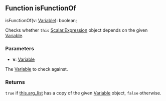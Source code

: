 ## Function isFunctionOf

isFunctionOf(v: [Variable](reference/v/0.2.1/core/definitions/Variable)): boolean;

Checks whether `this` [Scalar.Expression](reference/v/0.2.1/quantities/Scalar.Expression) object depends on the given [Variable](reference/v/0.2.1/core/definitions/Variable).

### Parameters

* **v**: [Variable](reference/v/0.2.1/core/definitions/Variable)

 The [Variable](reference/v/0.2.1/core/definitions/Variable) to check against.

### Returns
`true` if [this.arg_list](reference/v/0.2.1/quantities/Scalar.Expression/arg_list) has
a copy of the given [Variable](reference/v/0.2.1/core/definitions/Variable) object,
`false` otherwise.
